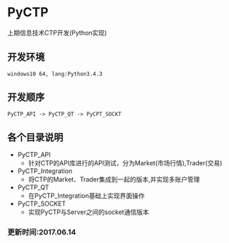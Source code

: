 PyCTP
=========  
上期信息技术CTP开发(Python实现)  

开发环境
--------

    windows10 64, lang:Python3.4.3  
开发顺序
--------  

    PyCTP_API -> PyCTP_QT -> PyCPT_SOCKT

## 各个目录说明  
* PyCTP_API  
  * 针对CTP的API库进行的API测试，分为Market(市场行情),Trader(交易)   
* PyCTP_Integration
  * 将CTP的Market、Trader集成到一起的版本,并实现多账户管理
* PyCTP_QT
  * 在PyCTP_Integration基础上实现界面操作
* PyCTP_SOCKET  
  * 实现PyCTP与Server之间的socket通信版本  

### 更新时间:2017.06.14  
